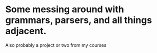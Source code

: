 # Some messing around with grammars, parsers, and all things adjacent.
Also probably a project or two from my courses
